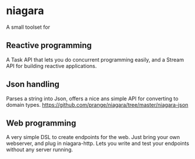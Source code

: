 # niagara
A small toolset for

## Reactive programming
A Task API that lets you do concurrent programming easily, and a Stream API for building reactive applications.

## Json handling
Parses a string into Json, offers a nice ans simple API for converting to domain types.
https://github.com/prange/niagara/tree/master/niagara-json

## Web programming
A very simple DSL to create endpoints for the web. Just bring your own webserver, and plug in niagara-http. Lets you write and test your endpoints without any server running.
